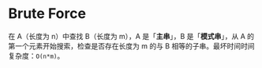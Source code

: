 # Brute Force

在 A（长度为 n）中查找 B（长度为 m），A 是「**主串**」，B 是「**模式串**」，从 A 的第一个元素开始搜索，检查是否存在长度为 m 的与 B 相等的子串。最坏时间时间复杂度：`O(n*m)`。